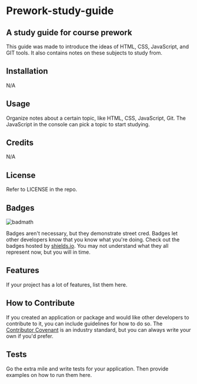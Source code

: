 # Prework-study-guide

## A study guide for course prework

This guide was made to introduce the ideas of HTML, CSS, JavaScript, and GIT tools. It also contains notes on these subjects to study from.

## Installation

N/A

## Usage

Organize notes about a certain topic, like HTML, CSS, JavaScript, Git. The JavaScript in the console can pick a topic to start studying.

## Credits

N/A

## License

Refer to LICENSE in the repo.

## Badges

![badmath](https://img.shields.io/github/languages/top/nielsenjared/badmath)

Badges aren't necessary, but they demonstrate street cred. Badges let other developers know that you know what you're doing. Check out the badges hosted by [shields.io](https://shields.io/). You may not understand what they all represent now, but you will in time.

## Features

If your project has a lot of features, list them here.

## How to Contribute

If you created an application or package and would like other developers to contribute to it, you can include guidelines for how to do so. The [Contributor Covenant](https://www.contributor-covenant.org/) is an industry standard, but you can always write your own if you'd prefer.

## Tests

Go the extra mile and write tests for your application. Then provide examples on how to run them here.
